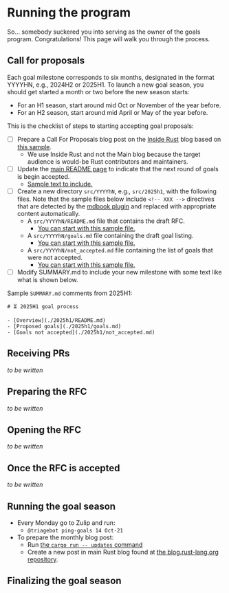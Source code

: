 # Running the program

So... somebody suckered you into serving as the owner of the goals program. Congratulations!
This page will walk you through the process.

## Call for proposals

Each goal milestone corresponds to six months, designated in the format YYYYHN, e.g., 2024H2 or 2025H1.
To launch a new goal season, you should get started a month or two before the new season starts:

* For an H1 season, start around mid Oct or November of the year before.
* For an H2 season, start around mid April or May of the year before.

This is the checklist of steps to starting accepting goal proposals:

* [ ] Prepare a Call For Proposals blog post on the [Inside Rust] blog based on [this sample](./samples/cfp.md).
    * We use Inside Rust and not the Main blog because the target audience is would-be Rust contributors and maintainers.
* [ ] Update the [main README page](../README.md) to indicate that the next round of goals is begin accepted.
    * [Sample text to include.](./samples/main-readme.md)
* [ ] Create a new directory `src/YYYYhN`, e.g., `src/2025h1`, with the following files. Note that the sample files below include `<!-- XXX -->` directives that are detected by the [mdbook plugin](./mdbook_plugin.md) and replaced with appropriate content automatically.
    * A `src/YYYYhN/README.md` file that contains the draft RFC.
        * [You can start with this sample file.](./samples/rfc.md)
    * A `src/YYYYhN/goals.md` file containing the draft goal listing.
        * [You can start with this sample file.](./samples/goals.md)
    * A `src/YYYYhN/not_accepted.md` file containing the list of goals that were not accepted.
        * [You can start with this sample file.](./samples/not_accepted.md)
* [ ] Modify SUMMARY.md to include your new milestone with some text like what is shown below.

Sample `SUMMARY.md` comments from 2025H1:

```
# ⏳ 2025H1 goal process

- [Overview](./2025h1/README.md)
- [Proposed goals](./2025h1/goals.md)
- [Goals not accepted](./2025h1/not_accepted.md)
```

[Inside Rust]: https://blog.rust-lang.org/inside-rust/

## Receiving PRs

*to be written*

## Preparing the RFC

*to be written*

## Opening the RFC

*to be written*

## Once the RFC is accepted

*to be written*

## Running the goal season

* Every Monday go to Zulip and run:
    * `@triagebot ping-goals 14 Oct-21`
* To prepare the monthly blog post:
    * Run [the `cargo run -- updates` command](./updates.md)
    * Create a new post in main Rust blog found at [the blog.rust-lang.org repository](https://github.com/rust-lang/blog.rust-lang.org).



## Finalizing the goal season


